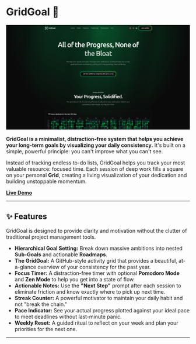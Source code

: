 # GridGoal 🎯

![GridGoal Hero Image](public/gridgoal-hero.png)

**GridGoal is a minimalist, distraction-free system that helps you achieve your long-term goals by visualizing your daily consistency.** It's built on a simple, powerful principle: you can't improve what you can't see.

Instead of tracking endless to-do lists, GridGoal helps you track your most valuable resource: focused time. Each session of deep work fills a square on your personal **Grid**, creating a living visualization of your dedication and building unstoppable momentum.

**[Live Demo](https://gridgoal.xyz)**

---

## ✨ Features

GridGoal is designed to provide clarity and motivation without the clutter of traditional project management tools.

- **Hierarchical Goal Setting:** Break down massive ambitions into nested **Sub-Goals** and actionable **Roadmaps**.
- **The GridGoal:** A GitHub-style activity grid that provides a beautiful, at-a-glance overview of your consistency for the past year.
- **Focus Timer:** A distraction-free timer with optional **Pomodoro Mode** and **Zen Mode** to help you get into a state of flow.
- **Actionable Notes:** Use the **"Next Step"** prompt after each session to eliminate friction and know exactly where to pick up next time.
- **Streak Counter:** A powerful motivator to maintain your daily habit and not "break the chain."
- **Pace Indicator:** See your actual progress plotted against your ideal pace to meet deadlines without last-minute panic.
- **Weekly Reset:** A guided ritual to reflect on your week and plan your priorities for the next one.

---
